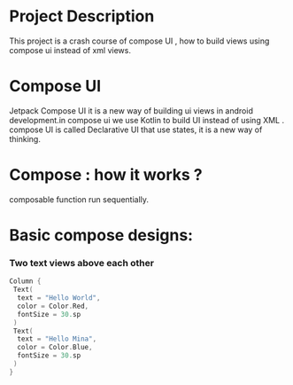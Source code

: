 # Project Description
This project is a crash course of compose UI , how to build views using compose ui instead of xml views.

# Compose UI 
 Jetpack Compose UI it is a new way of building ui views in  android development.in compose ui we use Kotlin to build UI instead of using XML . 
 compose UI is called Declarative UI that use states, it is a new way of thinking.

# Compose : how it works ?
composable function run sequentially.

# Basic compose designs:
 ### Two text views above each other 
```kotlin
Column {
 Text(
  text = "Hello World",
  color = Color.Red,
  fontSize = 30.sp
 )
 Text(
  text = "Hello Mina",
  color = Color.Blue,
  fontSize = 30.sp
 )
}
```
